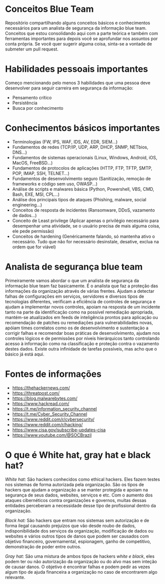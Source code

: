 # Conceitos Blue Team
Repositório compartilhando alguns conceitos básicos e conhecimentos necessários para um analista de segurança da informação blue team. Conceitos que estou consolidando aqui com a parte teórica e também com ferramentas importantes para depois você se aprofundar nos assuntos por conta própria. Se você quer sugerir alguma coisa, sinta-se a vontade de submeter um pull request.

# Habilidades pessoais importantes
Começo mencionando pelo menos 3 habilidades que uma pessoa deve desenvolver para seguir carreira em segurança da informação:
* Pensamento crítico
* Persistência
* Busca por conhecimento  

# Conhecimentos básicos importantes
* Terminologias (FW, IPS, WAF, IDS, AV, EDR, SIEM...)
* Fundamentos de redes (TCP/IP, UDP, ARP, DHCP, SNMP, NETbios, DNS...)
* Fundamentos de sistemas operacionais (Linux, Windows, Android, iOS, MacOS, FreeBSD...)
* Fundamentos de protocolos de aplicações (HTTP, FTP, TFTP, SMTP, POP, IMAP, SSH, TELNET...)
* Fundamentos de desenvolvimento seguro (Sanitização, remoção de frameworks e código sem uso, OWASP...)
* Análise de scripts e malwares básica (Python, Powershell, VBS, CMD, Bash, EXE, MSI, CPL...)
* Análise dos principais tipos de ataques (Phishing, malware, social engineering...)
* Conceitos de resposta de incidentes (Ransomware, DDoS, vazamento de dados...)
* Conceito de Least privilege (Aplicar apenas o privilégio necessário para desempenhar uma atividade, se o usuário precisa de mais alguma coisa, ele pede permissão)
* Conceitos de hardening (Genéricamente falando, só mantenha ativo o necessário. Tudo que não for necessário desinstale, desative, exclua na ordem que for viável)

# Analista de segurança blue team
Primeiramente vamos abordar o que um analista de segurança da informação blue team faz basicamente. É o analista que faz a proteção das informações da organização através de várias frentes. Ajudam a detectar falhas de configurações em serviços, servidores e diversos tipos de tecnologias diferentes, verificam a eficiência de controles de segurança e ajudam a implementar novos controles, apoiam na resposta de um incidente tanto na parte da identificação como na possível remediação apropriada, mantém-se atualizados em feeds de inteligência prontos para aplicação ou recomendação de patches ou remediações para vulnerabilidades novas, apóiam times correlatos como os de desenvolvimento e sustentação a corrigir falhas e recomendar boas práticas de desenvolvimento, ajudam nos controles lógicos e de permissões por níveis hierárquicos tanto controlando acesso à informação como na classificação e proteção contra o vazamento destes dados. Existe outra infinidade de tarefas possíveis, mas acho que o básico já está aqui.

# Fontes de informações
* https://thehackernews.com/
* https://threatpost.com/
* https://blog.malwarebytes.com/
* https://www.hackread.com/
* https://t.me/information_security_channel
* https://t.me/Cyber_Security_Channel
* https://www.reddit.com/r/cybersecurity/
* https://www.reddit.com/r/hacking/
* https://www.cisa.gov/subscribe-updates-cisa
* https://www.youtube.com/@SOCBrazil

# O que é White hat, gray hat e black hat?

*White hat:* São hackers conhecidos como ethical hackers. Eles fazem testes nos sistemas de forma autorizada pela organização. São os tipos de hackers que ajudam a organização a se manter protegida e apoiam na segurança de seus dados, websites, serviços e etc. Com o aumento dos ataques cibernéticos contra organizações e governos, muitas dessas entidades perceberam a necessidade desse tipo de profissional dentro da organização.

*Black hat:* São hackers que entram nos sistemas sem autorização e de forma ilegal causando prejuízos que vão desde roubo de dados, indisponibilidade dos serviços da organização, modificação de dados ou websites e vários outros tipos de danos que podem ser causados com objetivo financeiro, governamental, espionagem, ganho de competitivo, demonstração de poder entre outros.

*Gray hat:* São uma mistura de ambos tipos de hackers *white e black*, eles podem ter ou não autorização da organização ou do alvo mas sem inteção de causar danos. O objetivo é encontrar falhas e podem pedir as vezes algum tipo de ajuda financeira a organização no caso de encontrarem algo relevante.
